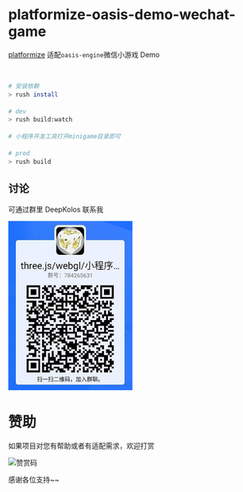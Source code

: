 # platformize-oasis-demo-wechat-game

[platformize](https://github.com/deepkolos/platformize) 适配`oasis-engine`微信小游戏 Demo

<div>
  <img src="https://raw.githubusercontent.com/deepkolos/platformize/main/examples/oasis-wechat-game/demo.gif" width="200"alt="" />
</div>

```sh
# 安装依赖
> rush install

# dev
> rush build:watch

# 小程序开发工具打开minigame目录即可

# prod
> rush build
```

## 讨论

可通过群里 DeepKolos 联系我

<img width="250" src="../../docs/qq-group.jpg" />

# 赞助

如果项目对您有帮助或者有适配需求，欢迎打赏

<img src="https://upload-images.jianshu.io/upload_images/252050-d3d6bfdb1bb06ddd.png?imageMogr2/auto-orient/strip%7CimageView2/2/w/1240" alt="赞赏码" width="300">

感谢各位支持~~
